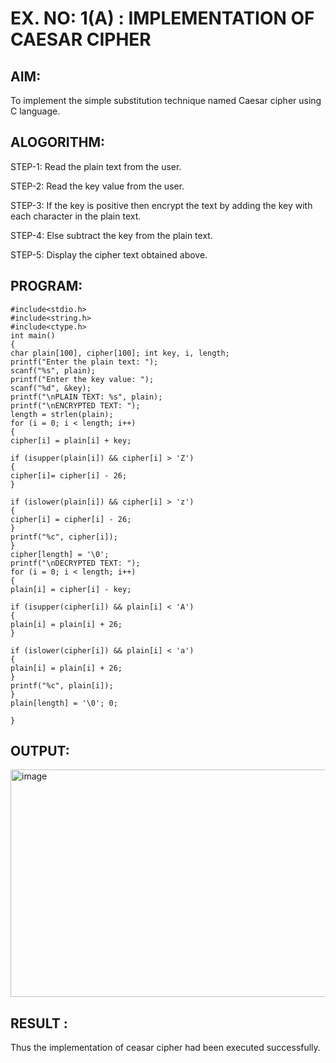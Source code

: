 # EX. NO: 1(A) : IMPLEMENTATION OF CAESAR CIPHER

## AIM:
To implement the simple substitution technique named Caesar cipher using C language.

## ALOGORITHM:

STEP-1: Read the plain text from the user.

STEP-2: Read the key value from the user.

STEP-3: If the key is positive then encrypt the text by adding the key with each character in the plain text.

STEP-4: Else subtract the key from the plain text.

STEP-5: Display the cipher text obtained above.

## PROGRAM:
~~~
#include<stdio.h> 
#include<string.h> 
#include<ctype.h> 
int main() 
{
char plain[100], cipher[100]; int key, i, length;
printf("Enter the plain text: ");
scanf("%s", plain); 
printf("Enter the key value: ");
scanf("%d", &key); 
printf("\nPLAIN TEXT: %s", plain); 
printf("\nENCRYPTED TEXT: ");
length = strlen(plain);
for (i = 0; i < length; i++)
{
cipher[i] = plain[i] + key;

if (isupper(plain[i]) && cipher[i] > 'Z')
{
cipher[i]= cipher[i] - 26;
}

if (islower(plain[i]) && cipher[i] > 'z')
{
cipher[i] = cipher[i] - 26;
}
printf("%c", cipher[i]);
}
cipher[length] = '\0'; 
printf("\nDECRYPTED TEXT: ");
for (i = 0; i < length; i++)
{ 
plain[i] = cipher[i] - key;

if (isupper(cipher[i]) && plain[i] < 'A')
{
plain[i] = plain[i] + 26;
}

if (islower(cipher[i]) && plain[i] < 'a')
{
plain[i] = plain[i] + 26;
}
printf("%c", plain[i]);
}
plain[length] = '\0'; 0;
 
}
~~~


## OUTPUT:
<img width="586" height="364" alt="image" src="https://github.com/user-attachments/assets/b71b6044-993b-40b9-93ba-1f83a9caf28c" />


## RESULT :
 Thus the implementation of ceasar cipher had been executed successfully.
